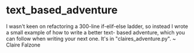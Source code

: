 # text_based_adventure

I wasn't keen on refactoring a 300-line if-elif-else ladder, so
instead I wrote a small example of how to write a better text-
based adventure, which you can follow when writing your next one.
It's in "claires_adventure.py".
    ~ Claire Falzone
